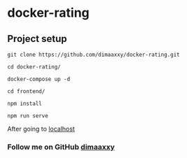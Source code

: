 # docker-rating

## Project setup
```
git clone https://github.com/dimaaxxy/docker-rating.git
```
```angular2html
cd docker-rating/
```
```
docker-compose up -d
```
```
cd frontend/
```
```
npm install
```
```
npm run serve
```

After going to [localhost](http://localhost:8081/)


### Follow me on GitHub [dimaaxxy](https://github.com/dimaaxxy)
